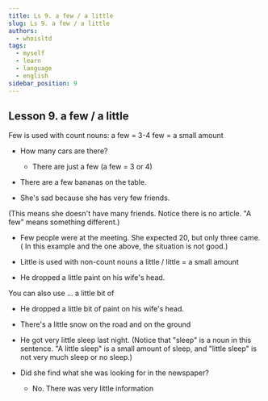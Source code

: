 ```yaml
---
title: Ls 9. a few / a little
slug: Ls 9. a few / a little
authors:
  - whoisltd
tags:
  - myself
  - learn
  - language
  - english
sidebar_position: 9
---
```


## Lesson 9. a few / a little

Few is used with count nouns:
a few = 3-4 few = a small amount

- How many cars are there?

  - There are just a few (a few = 3 or 4)

- There are a few bananas on the table.

- She's sad because she has very few friends.

(This means she doesn't have many friends. Notice there is no article. "A few" means something different.)

- Few people were at the meeting. She expected 20, but only three came.
  ( In this example and the one above, the situation is not good.)

- Little is used with non-count nouns
  a little / little = a small amount
- He dropped a little paint on his wife's head.

You can also use ... a little bit of

- He dropped a little bit of paint on his wife's head.
- There's a little snow on the road and on the ground
- He got very little sleep last night.
  (Notice that "sleep" is a noun in this sentence.
  "A little sleep" is a small amount of sleep, and "little sleep" is not very much sleep or no sleep.)

- Did she find what she was looking for in the newspaper?
  - No. There was very little information
